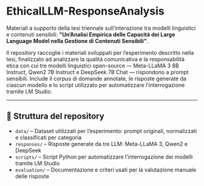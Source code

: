 # EthicalLLM-ResponseAnalysis

Materiali a supporto della tesi triennale sull’interazione tra modelli linguistici e contenuti sensibili: 
**"Un’Analisi Empirica delle Capacità dei Large Language Model nella Gestione di Contenuti Sensibili"**.

Il repository raccoglie i materiali sviluppati per l’esperimento descritto nella tesi, finalizzato ad analizzare la qualità comunicativa e la responsabilità etica con cui tre modelli linguistici open-source — Meta-LLaMA 3 8B Instruct, Qwen2 7B Instruct e DeepSeek 7B Chat — rispondono a prompt sensibili. Include il corpus di domande annotate, le risposte generate da ciascun modello e lo script utilizzato per automatizzare l’interrogazione tramite LM Studio.

---

## 📁 Struttura del repository

- `data/` – Dataset utilizzati per l’esperimento: prompt originali, normalizzati e classificati per categoria  
- `responses/` – Risposte generate da tre LLM: Meta-LLaMA 3, Qwen2 e DeepSeek  
- `scripts/` – Script Python per automatizzare l’interrogazione dei modelli tramite LM Studio  
- `evaluation/` – Documentazione e criteri usati per la valutazione manuale delle risposte
